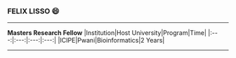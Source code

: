 ### FELIX LISSO :smile:
---
**Masters Research Fellow**
|Institution|Host University|Program|Time|
|:---:|:---:|:---:|:---:|
|ICIPE|Pwani|Bioinformatics|2 Years|

---
